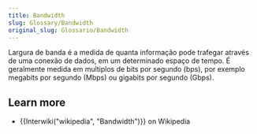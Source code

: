 ```yaml
---
title: Bandwidth
slug: Glossary/Bandwidth
original_slug: Glossario/Bandwidth
---
```


Largura de banda é a medida de quanta informação pode trafegar através de uma conexão de dados, em um determinado espaço de tempo. É geralmente medida em multiplos de bits por segundo (bps), por exemplo megabits por segundo (Mbps) ou gigabits por segundo (Gbps).

## Learn more

- {{Interwiki("wikipedia", "Bandwidth")}} on Wikipedia
